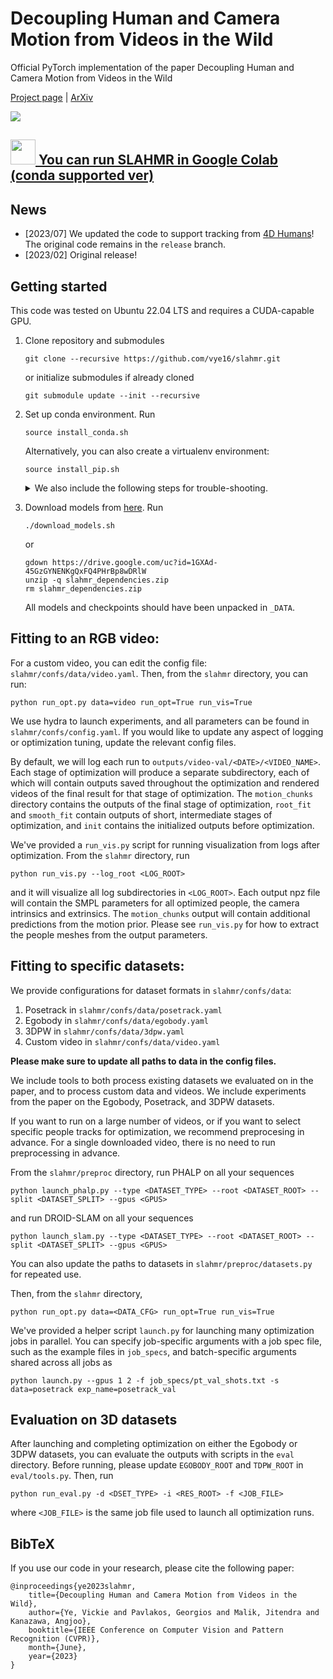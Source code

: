 # Decoupling Human and Camera Motion from Videos in the Wild

Official PyTorch implementation of the paper Decoupling Human and Camera Motion from Videos in the Wild

[Project page](https://vye16.github.io/slahmr/) | [ArXiv](https://arxiv.org/abs/2302.12827)

<img src="./teaser.png">

<!--
##  [<img src="https://i.imgur.com/QCojoJk.png" width="40"> You can run SLAHMR in Google Colab](https://colab.research.google.com/drive/1knzxW3XuxiaBH6hcwx01cs6DfA4azv5E?usp=sharing)
-->
##  [<img src="https://i.imgur.com/QCojoJk.png" width="40"> You can run SLAHMR in Google Colab (conda supported ver)](https://colab.research.google.com/drive/1Dk7GGSFmlNIsELNxe6OdQywB34qb4--2?usp=sharing)

## News

- [2023/07] We updated the code to support tracking from [4D Humans](https://shubham-goel.github.io/4dhumans/)! The original code remains in the `release` branch.
- [2023/02] Original release!

## Getting started
This code was tested on Ubuntu 22.04 LTS and requires a CUDA-capable GPU.

1. Clone repository and submodules
    ```
    git clone --recursive https://github.com/vye16/slahmr.git
    ```
    or initialize submodules if already cloned
    ```
    git submodule update --init --recursive
    ```

2. Set up conda environment. Run 
    ```
    source install_conda.sh
    ```

   Alternatively, you can also create a virtualenv environment:
    ```
    source install_pip.sh
    ```

    <details>
        <summary>We also include the following steps for trouble-shooting.</summary>

    * Create environment
        ```
        conda env create -f env.yaml
        conda activate slahmr
        ```
        We use PyTorch 1.13.0 with CUDA 11.7. Please modify according to your setup; we've tested successfully for PyTorch 1.11 as well.
        We've also included `env_build.yaml` to speed up installation using already-solved dependencies, though it might not be compatible with your CUDA driver.

    * Install PHALP
        ```
        pip install phalp[all]@git+https://github.com/brjathu/PHALP.git
        ```

    * Install current source repo
        ```
        pip install -e .
        ```

    * Install ViTPose
        ```
        pip install -v -e third-party/ViTPose
        ```

    * Install DROID-SLAM (will take a while)
        ```
        cd third-party/DROID-SLAM
        python setup.py install
        ```
    </details>

3. Download models from [here](https://drive.google.com/file/d/1GXAd-45GzGYNENKgQxFQ4PHrBp8wDRlW/view?usp=sharing). Run
    ```
    ./download_models.sh
    ```
    or
    ```
    gdown https://drive.google.com/uc?id=1GXAd-45GzGYNENKgQxFQ4PHrBp8wDRlW
    unzip -q slahmr_dependencies.zip
    rm slahmr_dependencies.zip
    ```

    All models and checkpoints should have been unpacked in `_DATA`.


## Fitting to an RGB video:
For a custom video, you can edit the config file: `slahmr/confs/data/video.yaml`.
Then, from the `slahmr` directory, you can run:
```
python run_opt.py data=video run_opt=True run_vis=True
```

We use hydra to launch experiments, and all parameters can be found in `slahmr/confs/config.yaml`.
If you would like to update any aspect of logging or optimization tuning, update the relevant config files.

By default, we will log each run to `outputs/video-val/<DATE>/<VIDEO_NAME>`.
Each stage of optimization will produce a separate subdirectory, each of which will contain outputs saved throughout the optimization
and rendered videos of the final result for that stage of optimization.
The `motion_chunks` directory contains the outputs of the final stage of optimization,
`root_fit` and `smooth_fit` contain outputs of short, intermediate stages of optimization,
and `init` contains the initialized outputs before optimization.

We've provided a `run_vis.py` script for running visualization from logs after optimization.
From the `slahmr` directory, run
```
python run_vis.py --log_root <LOG_ROOT>
```
and it will visualize all log subdirectories in `<LOG_ROOT>`.
Each output npz file will contain the SMPL parameters for all optimized people, the camera intrinsics and extrinsics.
The `motion_chunks` output will contain additional predictions from the motion prior.
Please see `run_vis.py` for how to extract the people meshes from the output parameters.


## Fitting to specific datasets:
We provide configurations for dataset formats in `slahmr/confs/data`:
1. Posetrack in `slahmr/confs/data/posetrack.yaml`
2. Egobody in `slahmr/confs/data/egobody.yaml`
3. 3DPW in `slahmr/confs/data/3dpw.yaml`
4. Custom video in `slahmr/confs/data/video.yaml`

**Please make sure to update all paths to data in the config files.**

We include tools to both process existing datasets we evaluated on in the paper, and to process custom data and videos.
We include experiments from the paper on the Egobody, Posetrack, and 3DPW datasets.

If you want to run on a large number of videos, or if you want to select specific people tracks for optimization,
we recommend preprocesing in advance. 
For a single downloaded video, there is no need to run preprocessing in advance.

From the `slahmr/preproc` directory, run PHALP on all your sequences
```
python launch_phalp.py --type <DATASET_TYPE> --root <DATASET_ROOT> --split <DATASET_SPLIT> --gpus <GPUS>
```
and run DROID-SLAM on all your sequences
```
python launch_slam.py --type <DATASET_TYPE> --root <DATASET_ROOT> --split <DATASET_SPLIT> --gpus <GPUS>
```
You can also update the paths to datasets in `slahmr/preproc/datasets.py` for repeated use.

Then, from the `slahmr` directory,
```
python run_opt.py data=<DATA_CFG> run_opt=True run_vis=True
```

We've provided a helper script `launch.py` for launching many optimization jobs in parallel.
You can specify job-specific arguments with a job spec file, such as the example files in `job_specs`,
and batch-specific arguments shared across all jobs as
```
python launch.py --gpus 1 2 -f job_specs/pt_val_shots.txt -s data=posetrack exp_name=posetrack_val
```

## Evaluation on 3D datasets
After launching and completing optimization on either the Egobody or 3DPW datasets,
you can evaluate the outputs with scripts in the `eval` directory.
Before running, please update `EGOBODY_ROOT` and `TDPW_ROOT` in `eval/tools.py`.
Then, run
```
python run_eval.py -d <DSET_TYPE> -i <RES_ROOT> -f <JOB_FILE>
```
where `<JOB_FILE>` is the same job file used to launch all optimization runs.


## BibTeX

If you use our code in your research, please cite the following paper:
```
@inproceedings{ye2023slahmr,
    title={Decoupling Human and Camera Motion from Videos in the Wild},
    author={Ye, Vickie and Pavlakos, Georgios and Malik, Jitendra and Kanazawa, Angjoo},
    booktitle={IEEE Conference on Computer Vision and Pattern Recognition (CVPR)},
    month={June},
    year={2023}
}
